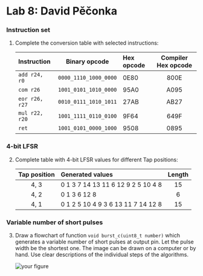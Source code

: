 # Lab 8: David Pěčonka
### Instruction set

1. Complete the conversion table with selected instructions:

   | **Instruction** | **Binary opcode** | **Hex opcode** | **Compiler Hex opcode** |
   | :-- | :-: | :-- | :-: |
   | `add r24, r0` | `0000_1110_1000_0000` | 0E80 | 800E
   | `com r26` | `1001_0101_1010_0000` | 95A0 | A095
   | `eor r26, r27` | `0010_0111_1010_1011` | 27AB | AB27 |
   | `mul r22, r20` | `1001_1111_0110_0100` | 9F64 | 649F |
   | `ret` | `1001_0101_0000_1000` | 9508 | 0895 |

### 4-bit LFSR

2. Complete table with 4-bit LFSR values for different Tap positions:

   | **Tap position** | **Generated values** | **Length** |
   | :-: | :-- | :-: |
   | 4, 3 | 0 1 3 7 14 13 11 6 12 9 2 5 10 4 8 | 15 |
   | 4, 2 | 0 1 3 6 12 8 | 6 |
   | 4, 1 | 0 1 2 5 10 4 9 3 6 13 11 7 14 12 8 | 15 |

### Variable number of short pulses

3. Draw a flowchart of function `void burst_c(uint8_t number)` which generates a variable number of short pulses at output pin. Let the pulse width be the shortest one. The image can be drawn on a computer or by hand. Use clear descriptions of the individual steps of the algorithms.

   ![your figure]()
